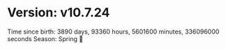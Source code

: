 # Version: v10.7.24
Time since birth: 3890 days, 93360 hours, 5601600 minutes, 336096000 seconds
Season: Spring 🌸
